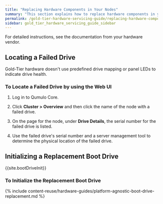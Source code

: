 ```yaml
---
title: "Replacing Hardware Components in Your Nodes"
summary: "This section explains how to replace hardware components in your platform's nodes."
permalink: /gold-tier-hardware-servicing-guide/replacing-hardware-components.html
sidebar: gold_tier_hardware_servicing_guide_sidebar
---
```


For detailed instructions, see the documentation from your hardware vendor.


## Locating a Failed Drive
Gold-Tier hardware doesn't use predefined drive mapping or panel LEDs to indicate drive health.

### To Locate a Failed Drive by using the Web UI

1. Log in to Qumulo Core.

1. Click **Cluster > Overview** and then click the name of the node with a failed drive.

1. On the page for the node, under **Drive Details**, the serial number for the failed drive is listed.

1. Use the failed drive's serial number and a server management tool to determine the physical location of the failed drive.


## Initializing a Replacement Boot Drive
{{site.bootDriveInit}}

### To Initialize the Replacement Boot Drive

{% include content-reuse/hardware-guides/platform-agnostic-boot-drive-replacement.md %}
